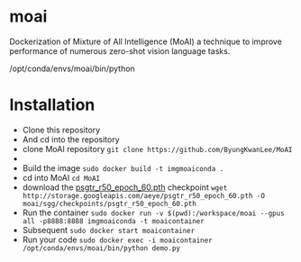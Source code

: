 # moai
Dockerization of Mixture of All Intelligence (MoAI) a technique to improve performance of numerous zero-shot vision language tasks.

/opt/conda/envs/moai/bin/python 

# Installation

- Clone this repository
- And cd into the repository
- clone MoAI repository `git clone https://github.com/ByungKwanLee/MoAI`
- 
- Build the image `sudo docker build -t imgmoaiconda .`
- cd into MoAI `cd MoAI`
- download the [psgtr_r50_epoch_60.pth](http://storage.googleapis.com/aeye/psgtr_r50_epoch_60.pth)  checkpoint `wget http://storage.googleapis.com/aeye/psgtr_r50_epoch_60.pth -O moai/sgg/checkpoints/psgtr_r50_epoch_60.pth`
- Run the container `sudo docker run -v $(pwd):/workspace/moai --gpus all -p8888:8888 imgmoaiconda -t moaicontainer`
- Subsequent `sudo docker start moaicontainer`
- Run your code `sudo docker exec -i moaicontainer /opt/conda/envs/moai/bin/python demo.py`
